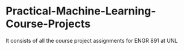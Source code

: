 # Practical-Machine-Learning-Course-Projects
It consists of all the course project assignments for ENGR 891 at UNL
